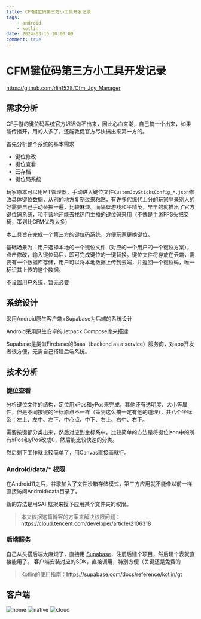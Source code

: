 ```yaml
---
title: CFM键位码第三方小工具开发记录
tags: 
    - android
    - kotlin
date: 2024-03-15 10:00:00
comment: true
---
```


# CFM键位码第三方小工具开发记录

https://github.com/rlin1538/Cfm_Joy_Manager

## 需求分析

CF手游的键位码系统官方迟迟做不出来，因此心血来潮，自己搞一个出来，如果能传播开，用的人多了，还能敦促官方尽快搞出来第一方的。

首先分析整个系统的基本需求
- 键位修改
- 键位查看
- 云存档
- 键位码系统

玩家原本可以用MT管理器，手动进入键位文件`CustomJoySticksConfig_*.json`修改具体键位数据，从别的地方复制过来粘贴，有许多代练代上分的玩家登录别人的好需要自己手动替换一遍，比较麻烦。而隔壁游戏和平精英，早早的就推出了官方键位码系统，和平营地还能去找热门主播的键位码来用（不愧是手游FPS头把交椅，策划比CFM优秀太多）

本工具旨在完成一个第三方的键位码系统，方便玩家更换键位。

基础场景为：用户选择本地的一个键位文件（对应的一个用户的一个键位方案），点击修改，输入键位码后，即可完成键位的一键替换。键位文件将存放在云端，需要有一个数据库存储，用户可以将本地数据上传到云端，并返回一个键位码，唯一标识其上传的这个数据。

不设置用户系统，暂无必要


## 系统设计

采用Android原生客户端+Supabase为后端的系统设计

Android采用原生安卓的Jetpack Compose库来搭建

Supabase是类似Firebase的Baas（backend as a service）服务商，对app开发者很方便，无需自己搭建后端系统。

## 技术分析

### 键位查看
分析键位文件的结构，定位用xPos和yPos来完成，其他还有透明度、大小等属性，但是不同按键的坐标原点不一样（策划这么搞一定有他的道理），共八个坐标系：左上、左中、左下、中心点、中下、右上、右中、右下。

需要按键都分类出来，然后对应到坐标系中。比较简单的方法是将键位json中的所有xPos和yPos改成0，然后能比较快速的分类。

然后剩下工作就比较简单了，用Canvas直接画就行。

### Android/data/* 权限

在Android11之后，谷歌加入了文件沙箱存储模式，第三方应用就不能像以前一样直接访问Android/data目录了。

新的方法是用SAF框架来授予应用某个文件夹的权限。

> 本文依据这篇博客的方案来解决权限问题：https://cloud.tencent.com/developer/article/2106318

### 后端服务

自己从头搭后端太麻烦了，直接用 [Supabase](https://supabase.com/)，注册后建个项目，然后建个表就直接能用了。
客户端安装对应的SDK，直接调用，特别方便（关键还是免费的

> Kotlin的使用指南：https://supabase.com/docs/reference/kotlin/gt

## 客户端
![home](Screenshot_2024-03-15-17-35-51-262_com.rlin.cfm_j.jpg)
![native](Screenshot_2024-03-15-17-35-55-496_com.rlin.cfm_j.jpg)
![cloud](Screenshot_2024-03-15-17-35-58-254_com.rlin.cfm_j.jpg)